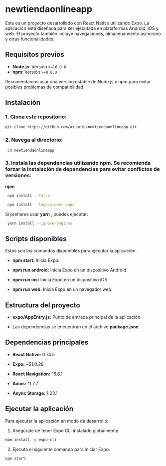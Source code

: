 # newtiendaonlineapp

Este es un proyecto desarrollado con React Native utilizando Expo. La aplicación está diseñada para ser ejecutada en plataformas Android, iOS y web. El proyecto también incluye navegaciones, almacenamiento asíncrono y otras funcionalidades.

## Requisitos previos

- **Node.js**: Versión `>=16.0.0`
- **npm**: Versión `>=8.0.0`
  
Recomendamos usar una versión estable de Node.js y npm para evitar posibles problemas de compatibilidad.

## Instalación

### 1. Clona este repositorio:

   ```bash
   git clone https://github.com/usuario/newtiendaonlineapp.git
   ```
  
### 2. Navega al directorio:

  ```bash
   cd newtiendaonlineapp
```

### 3. Instala las dependencias utilizando npm. Se recomienda forzar la instalación de dependencias para evitar conflictos de versiones:

  **npm**
 
  ```bash
   npm install --force
  ```

  ```bash
   npm install --legacy-peer-deps
   ```

  Si prefieres usar **yarn** , puedes ejecutar:

  ```bash
   yarn install --ignore-engines

   ```


## Scripts disponibles

Estos son los comandos disponibles para ejecutar la aplicación:

- **npm start:** Inicia Expo.

- **npm run android:** Inicia Expo en un dispositivo Android.

- **npm run ios:** Inicia Expo en un dispositivo iOS.

- **npm run web:** Inicia Expo en un navegador web.



## Estructura del proyecto

- **expo/AppEntry.js:** Punto de entrada principal de la aplicación.
  
- Las dependencias se encuentran en el archivo **package.json**.


  
## Dependencias principales

- **React Native:** 0.74.5
  
- **Expo:** ~51.0.28
  
- **React Navigation:** ^6.6.1
  
- **Axios:** ^1.7.7

- **Async Storage:** 1.23.1
  

## Ejecutar la aplicación

Para ejecutar la aplicación en modo de desarrollo:

1. Asegúrate de tener Expo CLI instalado globalmente:
   
  ```bash
  npm install -g expo-cli
  ```

2. Ejecuta el siguiente comando para iniciar Expo:
  ```bash
  npm start
  ```





  

   
